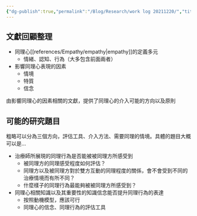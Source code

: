 ```yaml
---
{"dg-publish":true,"permalink":"/Blog/Research/work log 20211220/","title":"工作日誌 20211220","tags":["blog","work","empathy"]}
---
```



## 文獻回顧整理

- 同理心[[references/Empathy/empathy\|empathy]]的定義多元
    - 情緒、認知、行為（大多包含前面兩者）
- 影響同理心表現的因素
    - 情境
    - 特質
    - 信念

由影響同理心的因素相關的文獻，提供了同理心的介入可能的方向以及原則


## 可能的研究題目
粗略可以分為三個方向，評估工具、介入方法、需要同理的情境。具體的題目大概可以是…

- 治療師所展現的同理行為是否能被被同理方所感受到
    - 被同理方的同理感受程度如何評估？
    - 同理方以及被同理方對於雙方互動的同理程度的關係，會不會受到不同的治療情境而有所不同？
    - 什麼樣子的同理行為最能夠被被同理方所感受到？
- 同理心相關知識以及其重要性的知識信念能否提升同理行為的表達
    - 按照動機模型，應該可行
    - 同理心的信念、同理行為的評估工具
